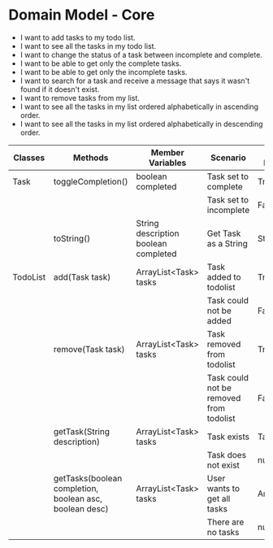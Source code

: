 # Domain Model - Core

- I want to add tasks to my todo list.
- I want to see all the tasks in my todo list.
- I want to change the status of a task between incomplete and complete.
- I want to be able to get only the complete tasks.
- I want to be able to get only the incomplete tasks.
- I want to search for a task and receive a message that says it wasn't found if it doesn't exist.
- I want to remove tasks from my list.
- I want to see all the tasks in my list ordered alphabetically in ascending order.
- I want to see all the tasks in my list ordered alphabetically in descending order.

| Classes  | Methods                                                 | Member Variables                         | Scenario                                | Outputs / Return Value |
|----------|---------------------------------------------------------|------------------------------------------|-----------------------------------------|------------------------|
| Task     | toggleCompletion()                                      | boolean completed                        | Task set to complete                    | True                   |
|          |                                                         |                                          | Task set to incomplete                  | False                  |
|          | toString()                                              | String description<br/>boolean completed | Get Task as a String                    | String                 |
| TodoList | add(Task task)                                          | ArrayList\<Task> tasks                   | Task added to todolist                  | True                   |
|          |                                                         |                                          | Task could not be added                 | False                  |
|          | remove(Task task)                                       | ArrayList\<Task> tasks                   | Task removed from todolist              | True                   |
|          |                                                         |                                          | Task could not be removed from todolist | False                  |
|          | getTask(String description)                             | ArrayList\<Task> tasks                   | Task exists                             | Task                   |
|          |                                                         |                                          | Task does not exist                     | null                   |
|          | getTasks(boolean completion, boolean asc, boolean desc) | ArrayList\<Task> tasks                   | User wants to get all tasks             | ArrayList\<Task>       |
|          |                                                         |                                          | There are no tasks                      | null                   |
